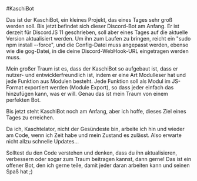 #KaschiBot

Das ist der KaschiBot, ein kleines Projekt, das eines Tages sehr groß werden soll.
Bis jetzt befindet sich dieser Discord-Bot am Anfang. Er ist derzeit für DiscordJS 11 geschrieben, soll aber eines Tages auf die aktuelle Version aktualisiert werden.
Um ihn zum Laufen zu bringen, reicht ein "sudo npm install --force", und die Config-Datei muss angepasst werden, ebenso wie die gog-Datei, in die deine Discord-WebHook-URL eingetragen werden muss.

Mein großer Traum ist es, dass der KaschiBot so aufgebaut ist, dass er nutzer- und entwicklerfreundlich ist, indem er eine Art Modulleser hat und jede Funktion aus Modulen besteht. Jede Funktion soll als Modul im JS-Format exportiert werden (Module Export), so dass jeder einfach das hinzufügen kann, was er will. Genau das ist mein Traum von einem perfekten Bot.

Bis jetzt steht KaschiBot noch am Anfang, aber ich hoffe, dieses Ziel eines Tages zu erreichen.

Da ich, Kaschtelator, nicht der Gesündeste bin, arbeite ich hin und wieder am Code, wenn ich Zeit habe und mein Zustand es zulässt. Also erwarte nicht allzu schnelle Updates...

Solltest du den Code verstehen und denken, dass du ihn aktualisieren, verbessern oder sogar zum Traum beitragen kannst, dann gerne! Das ist ein offener Bot, den ich gerne teile, damit jeder daran arbeiten kann und seinen Spaß hat ;)
